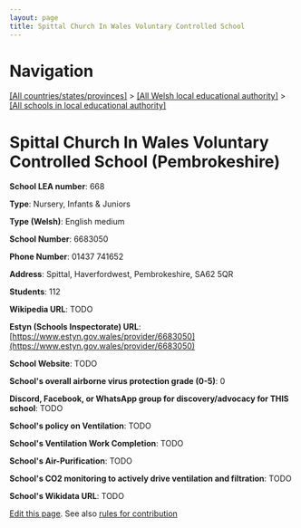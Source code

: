 ```yaml
---
layout: page
title: Spittal Church In Wales Voluntary Controlled School
---
```

# Navigation

[[All countries/states/provinces]](../../..) > [[All Welsh local educational authority]](../..) > [[All schools in local educational authority]](..)

# Spittal Church In Wales Voluntary Controlled School (Pembrokeshire)

**School LEA number**: 668

**Type**: Nursery, Infants & Juniors

**Type (Welsh)**: English medium

**School Number**: 6683050

**Phone Number**: 01437 741652

**Address**: Spittal, Haverfordwest, Pembrokeshire, SA62 5QR

**Students**: 112

**Wikipedia URL**: TODO

**Estyn (Schools Inspectorate) URL**: [https://www.estyn.gov.wales/provider/6683050](https://www.estyn.gov.wales/provider/6683050)

**School Website**: TODO

**School's overall airborne virus protection grade (0-5)**: 0

**Discord, Facebook, or WhatsApp group for discovery/advocacy for THIS school**: TODO

**School's policy on Ventilation**: TODO

**School's Ventilation Work Completion**: TODO

**School's Air-Purification**: TODO

**School's CO2 monitoring to actively drive ventilation and filtration**: TODO

**School's Wikidata URL**: TODO




[Edit this page](https://github.com/VentilationProject/Wales/edit/prif/./Pembrokeshire/Spittal_Church_In_Wales_Voluntary_Controlled_School.md). See also [rules for contribution](../../../contribution-rules/)